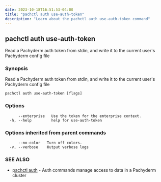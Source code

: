 ```yaml
---
date: 2023-10-18T16:51:53-04:00
title: "pachctl auth use-auth-token"
description: "Learn about the pachctl auth use-auth-token command"
---
```


## pachctl auth use-auth-token

Read a Pachyderm auth token from stdin, and write it to the current user's Pachyderm config file

### Synopsis

Read a Pachyderm auth token from stdin, and write it to the current user's Pachyderm config file

```
pachctl auth use-auth-token [flags]
```

### Options

```
      --enterprise   Use the token for the enterprise context.
  -h, --help         help for use-auth-token
```

### Options inherited from parent commands

```
      --no-color   Turn off colors.
  -v, --verbose    Output verbose logs
```

### SEE ALSO

* [pachctl auth](../pachctl_auth)	 - Auth commands manage access to data in a Pachyderm cluster

